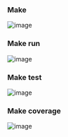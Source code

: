 
 ### Make
![image](https://github.com/256606/miniproject/blob/main/6_Images%20and%20videos/Make.jpg)

### Make run
![image](https://github.com/256606/miniproject/blob/main/6_Images%20and%20videos/Makerun.jpg)

### Make test
![image](https://github.com/256606/miniproject/blob/main/6_Images%20and%20videos/Make%20test.jpg)

### Make coverage
![image](https://github.com/256606/miniproject/blob/main/6_Images%20and%20videos/Make%20coverage.jpg)
